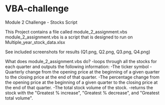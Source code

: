 # VBA-challenge
Module 2 Challenge - Stocks Script

This Project contains a file called module_2_assignment.vbs
module_2_assignment.vbs is a script that is designed to run on  Multiple_year_stock_data.xlsx

See included screenshots for results (Q1.png, Q2.png, Q3.png, Q4.png)

What does module_2_assignment.vbs do?
-loops through all the stocks for each quarter and outputs the following information:
-The ticker symbol
-Quarterly change from the opening price at the beginning of a given quarter to the closing price at the end of that quarter.
-The percentage change from the opening price at the beginning of a given quarter to the closing price at the end of that quarter.
-The total stock volume of the stock.
-returns the stock with the "Greatest % increase", "Greatest % decrease", and "Greatest total volume".
